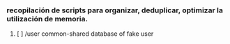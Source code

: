 ### recopilación de scripts para organizar, deduplicar, optimizar la utilización de memoria.


1. [ ] /user common-shared database of fake user  